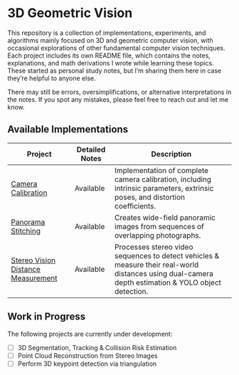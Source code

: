 # 3D Geometric Vision

This repository is a collection of implementations, experiments, and algorithms mainly focused on 3D and geometric computer vision, with occasional explorations of other fundamental computer vision techniques. Each project includes its own README file, which contains the notes, explanations, and math derivations I wrote while learning these topics. These started as personal study notes, but I’m sharing them here in case they’re helpful to anyone else.  

There may still be errors, oversimplifications, or alternative interpretations in the notes. If you spot any mistakes, please feel free to reach out and let me know.  

## Available Implementations  

| Project | Detailed Notes | Description |
|---------|----------------|-------------|
| [Camera Calibration](https://github.com/anaumghori/3D-geometric-vision/tree/main/CameraCalibration) | Available | Implementation of complete camera calibration, including intrinsic parameters, extrinsic poses, and distortion coefficients. |
| [Panorama Stitching](https://github.com/anaumghori/3D-geometric-vision/tree/main/PanoramaStitching) | Available | Creates wide-field panoramic images from sequences of overlapping photographs. |
| [Stereo Vision Distance Measurement](https://github.com/anaumghori/3D-geometric-vision/tree/main/Stereo-Vision-Distance-Measurement) | Available | Processes stereo video sequences to detect vehicles & measure their real-world distances using dual-camera depth estimation & YOLO object detection. |

## Work in Progress

The following projects are currently under development:

- [ ] 3D Segmentation, Tracking & Collision Risk Estimation
- [ ] Point Cloud Reconstruction from Stereo Images
- [ ] Perform 3D keypoint detection via triangulation